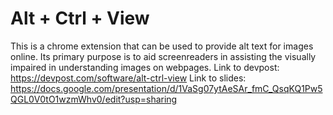 # Alt + Ctrl + View

This is a chrome extension that can be used to provide alt text for images online. Its primary purpose is to aid screenreaders in assisting the visually impaired in understanding images on webpages. 
Link to devpost: https://devpost.com/software/alt-ctrl-view
Link to slides: https://docs.google.com/presentation/d/1VaSg07ytAeSAr_fmC_QsqKQ1Pw5QGL0V0tO1wzmWhv0/edit?usp=sharing
